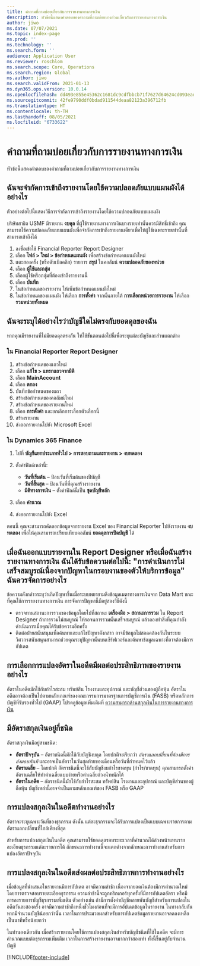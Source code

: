 ```yaml
---
title: คำถามที่ถามบ่อยเกี่ยวกับการรายงานทางการเงิน
description: หัวข้อนี้แสดงคําตอบของคําถามที่ถามบ่อยบางส่วนเกี่ยวกับการรายงานทางการเงิน
author: jiwo
ms.date: 07/07/2021
ms.topic: index-page
ms.prod: ''
ms.technology: ''
ms.search.form: ''
audience: Application User
ms.reviewer: roschlom
ms.search.scope: Core, Operations
ms.search.region: Global
ms.author: jiwo
ms.search.validFrom: 2021-01-13
ms.dyn365.ops.version: 10.0.14
ms.openlocfilehash: dd493e855e45362c1681dc9cdfbbcb71f7627d64624cd093eadab32fd966c174
ms.sourcegitcommit: 42fe9790ddf0bdad911544deaa82123a396712fb
ms.translationtype: HT
ms.contentlocale: th-TH
ms.lasthandoff: 08/05/2021
ms.locfileid: "6733622"
---
```

# <a name="financial-reporting-faq"></a>คำถามที่ถามบ่อยเกี่ยวกับการรายงานทางการเงิน

หัวข้อนี้แสดงคําตอบของคําถามที่ถามบ่อยเกี่ยวกับการรายงานทางการเงิน

## <a name="how-do-i-restrict-access-to-a-report-by-using-tree-security"></a>ฉันจะจํากัดการเข้าถึงรายงานโดยใช้ความปลอดภัยแบบแผนผังได้อย่างไร

ตัวอย่างต่อไปนี้แสดงวิธีการจํากัดการเข้าถึงรายงานโดยใช้ความปลอดภัยแบบแผนผัง

บริษัทสาธิต USMF มีรายงาน **งบดุล** ที่ผู้ใช้รายงานทางการเงินบางรายเท่านั้นควรมีสิทธิ์เข้าถึง คุณสามารถใช้ความปลอดภัยแบบแผนผังเพื่อจํากัดการเข้าถึงรายงานเดียวเพื่อให้ผู้ใช้เฉพาะรายเท่านั้นที่สามารถเข้าถึงได้

1. ลงชื่อเข้าใช้ Financial Reporter Report Designer
2. เลือก **ไฟล์ \> ใหม่ \> ข้อกำหนดแผนผัง** เพื่อสร้างข้อกำหนดแผนผังใหม่
3. แตะสองครั้ง (หรือดับเบิลคลิก) รายการ **สรุป** ในคอลัมน์ **ความปลอดภัยของหน่วย**
4. เลือก **ผู้ใช้และกลุ่ม**
5. เลือกผู้ใช้หรือกลุ่มที่ต้องเข้าถึงรายงานนี้
6. เลือก **บันทึก**
7. ในข้อกำหนดของรายงาน ให้เพิ่มข้อกำหนดแผนผังใหม่
8. ในข้อกำหนดของแผนผัง ให้เลือก **การตั้งค่า** จากนั้นภายใต้ **การเลือกหน่วยการรายงาน** ให้เลือก **รวมหน่วยทั้งหมด**

## <a name="how-do-i-identify-which-accounts-dont-match-my-balances"></a>ฉันจะระบุได้อย่างไรว่าบัญชีใดไม่ตรงกับยอดดุลของฉัน

หากคุณมีรายงานที่ไม่มียอดดุลตรงกัน ให้ใช้ขั้นตอนต่อไปนี้เพื่อระบุแต่ละบัญชีและส่วนแตกต่าง

### <a name="in-financial-reporter-report-designer"></a>ใน Financial Reporter Report Designer

1. สร้างข้อกำหนดของแถวใหม่
2. เลือก **แก้ไข \> แทรกแถวจากมิติ**
3. เลือก **MainAccount**
4. เลือก **ตกลง**
5. บันทึกข้อกำหนดของแถว
6. สร้างข้อกำหนดของคอลัมน์ใหม่
7. สร้างข้อกำหนดของรายงานใหม่
8. เลือก **การตั้งค่า** และยกเลิกการเลือกตัวเลือกนี้
9. สร้างรายงาน 
10. ส่งออกรายงานไปยัง Microsoft Excel

### <a name="in-dynamics-365-finance"></a>ใน Dynamics 365 Finance

1. ไปที่ **บัญชีแยกประเภททั่วไป \> การสอบถามและรายงาน \> งบทดลอง**
2. ตั้งค่าฟิลด์เหล่านี้:

    - **วันที่เริ่มต้น** – ป้อนวันที่เริ่มต้นของปีบัญชี
    - **วันที่สิ้นสุด** – ป้อนวันที่ที่คุณสร้างรายงาน
    - **มิติทางการเงิน** – ตั้งค่าฟิลด์นี้เป็น **ชุดบัญชีหลัก**

3. เลือก **คำนวณ**
4. ส่งออกรายงานไปยัง Excel

ตอนนี้ คุณจะสามารถคัดลอกข้อมูลจากรายงาน Excel ของ Financial Reporter ไปยังรายงาน **งบทดลอง** เพื่อให้คุณสามารถเปรียบเทียบคอลัมน์ **ยอดดุลการปิดบัญชี** ได้

## <a name="when-i-design-a-report-in-report-designer-or-when-i-generate-a-financial-report-i-received-the-following-message-the-operation-could-not-be-completed-due-to-a-problem-in-the-data-provider-framework-how-should-i-respond"></a>เมื่อฉันออกแบบรายงานใน Report Designer หรือเมื่อฉันสร้างรายงานทางการเงิน ฉันได้รับข้อความต่อไปนี้: "การดําเนินการไม่เสร็จสมบูรณ์เนื่องจากปัญหาในกรอบงานของตัวให้บริการข้อมูล" ฉันควรจัดการอย่างไร

ข้อความดังกล่าวระบุว่าเกิดปัญหาขึ้นเมื่อระบบพยายามดึงข้อมูลเมตาทางการเงินจาก Data Mart ขณะที่คุณใช้การรายงานทางการเงิน การจัดการปัญหานี้มีอยู่สองวิธีดังนี้

- ตรวจทานสถานะการรวมของข้อมูลโดยไปที่สถานะ **เครื่องมือ \> สถานะการรวม** ใน Report Designer ถ้าการรวมไม่สมบูรณ์ ให้รอจนการรวมนั้นเสร็จสมบูรณ์ แล้วลองทำสิ่งที่คุณกำลังดำเนินการเมื่อคุณได้รับข้อความอีกครั้ง
- ติดต่อฝ่ายสนับสนุนเพื่อค้นหาและแก้ไขปัญหาดังกล่าว อาจมีข้อมูลไม่สอดคล้องกันในระบบ วิศวกรสนับสนุนสามารถช่วยคุณระบุปัญหานั้นบนเซิร์ฟเวอร์และค้นหาข้อมูลเฉพาะที่อาจต้องมีการอัปเดต

## <a name="how-does-the-selection-of-historical-rate-translation-affect-report-performance"></a>การเลือกการแปลงอัตราในอดีตมีผลต่อประสิทธิภาพของรายงานอย่างไร

อัตราในอดีตมักใช้กับกําไรสะสม ทรัพย์สิน โรงงานและอุปกรณ์ และบัญชีส่วนของผู้ถือหุ้น อัตราในอดีตอาจต้องเป็นไปตามหลักเกณฑ์ของคณะกรรมการมาตรฐานการบัญชีการเงิน (FASB) หรือหลักการบัญชีที่รับรองทั่วไป (GAAP) โปรดดูข้อมูลเพิ่มเติมที่ [ความสามารถด้านสกุลเงินในการรายงานทางการเงิน](financial-reporting-currency-capability.md)

## <a name="how-many-types-of-currency-rate-are-there"></a>มีอัตราสกุลเงินอยู่กี่ชนิด

อัตราสกุลเงินมีอยู่สามชนิด:

- **อัตราปัจจุบัน** – อัตราชนิดนี้มักใช้กับบัญชีงบดุล โดยปกติจะเรียกว่า *อัตราแลกเปลี่ยนที่ต้องมีการส่งมอบทันที* และอาจเป็นอัตราในวันสุดท้ายของเดือนหรือวันที่กําหนดไว้แล้ว
- **อัตราเฉลี่ย** – โดยปกติ อัตราชนิดนี้จะใช้กับบัญชีงบกําไรขาดทุน (กําไร/ขาดทุน) คุณสามารถตั้งค่าอัตราเฉลี่ยให้ทําค่าเฉลี่ยแบบง่ายหรือค่าเฉลี่ยถ่วงน้ำหนักได้
- **อัตราในอดีต** – อัตราชนิดนี้มักใช้กับกําไรสะสม ทรัพย์สิน โรงงานและอุปกรณ์ และบัญชีส่วนของผู้ถือหุ้น บัญชีเหล่านี้อาจจําเป็นตามหลักเกณฑ์ของ FASB หรือ GAAP

## <a name="how-does-historical-currency-translation-work"></a>การแปลงสกุลเงินในอดีตทํางานอย่างไร

อัตราจะระบุเฉพาะวันที่ของธุรกรรม ดังนั้น แต่ละธุรกรรมจะได้รับการแปลงเป็นแบบเฉพาะรายการตามอัตราแลกเปลี่ยนที่ใกล้เคียงที่สุด

สําหรับการแปลงสกุลเงินในอดีต คุณสามารถใช้ยอดดุลรอบระยะเวลาที่คํานวณได้ล่วงหน้าแทนรายละเอียดธุรกรรมแต่ละรายการได้ ลักษณะการทํางานนี้จะแตกต่างจากลักษณะการทํางานสําหรับการแปลงอัตราปัจจุบัน

## <a name="how-does-historical-currency-translation-affect-performance"></a>การแปลงสกุลเงินในอดีตส่งผลต่อประสิทธิภาพการทํางานอย่างไร

เมื่อข้อมูลที่นําเสนอในรายงานมีการอัปเดต อาจมีความล่าช้า เนื่องจากยอดเงินต้องมีการคํานวณใหม่โดยการตรวจสอบรายละเอียดธุรกรรม ความล่าช้านี้จะถูกทริกเกอร์ทุกครั้งที่มีการอัปเดตอัตรา หรือมีการลงรายการบัญชีธุรกรรมเพิ่มเติม ตัวอย่างเช่น ถ้ามีการตั้งค่าบัญชีหลายพันบัญชีสําหรับการแปลงในอดีตวันละสองครั้ง อาจมีความล่าช้าถึงหนึ่งชั่วโมงก่อนที่จะมีการอัปเดตข้อมูลในรายงาน ในทางกลับกัน หากมีจำนวนบัญชีน้อยกว่านั้น เวลาในการประมวลผลสำหรับการอัปเดตข้อมูลรายงานอาจลดลงเหลือเป็นนาทีหรือน้อยกว่า

ในทำนองเดียวกัน เมื่อสร้างรายงานโดยใช้การแปลงสกุลเงินสำหรับบัญชีชนิดที่ใช้ในอดีต จะมีการคำนวณแบบต่อธุรกรรมเพิ่มเติม เวลาในการสร้างรายงานอาจมากกว่าสองเท่า ทั้งนี้ขึ้นอยู่กับจำนวนบัญชี

[!INCLUDE[footer-include](../../includes/footer-banner.md)]
